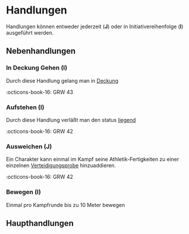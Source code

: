 # Handlungen

Handlungen können entweder jederzeit (**J**) oder in Initiativereihenfolge (**I**) ausgeführt werden.

## Nebenhandlungen

### In Deckung Gehen (I)

Durch diese Handlung gelang man in [Deckung](status.md#deckung)

:octicons-book-16: GRW 43

### Aufstehen (I)

Durch diese Handlung verläßt man den status [liegend](status.md#liegen)

:octicons-book-16: GRW 42

### Ausweichen (J)

Ein Charakter kann einmal im Kampf seine Athletik-Fertigkeiten zu einer einzelnen [Verteidigungsprobe](kampf.md#wurfeln) hinzuaddieren.

:octicons-book-16: GRW 42

### Bewegen (I)

Einmal pro Kampfrunde bis zu 10 Meter bewegen

## Haupthandlungen
